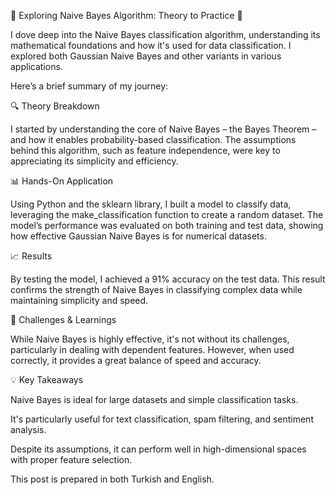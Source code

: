 🚀 Exploring Naive Bayes Algorithm: Theory to Practice 🚀

I dove deep into the Naive Bayes classification algorithm, understanding its mathematical foundations and how it's used for data classification. I explored both Gaussian Naive Bayes and other variants in various applications.

Here’s a brief summary of my journey:

🔍 Theory Breakdown

 I started by understanding the core of Naive Bayes – the Bayes Theorem – and how it enables probability-based classification. The assumptions behind this algorithm, such as feature independence, were key to appreciating its simplicity and efficiency.

📊 Hands-On Application

 Using Python and the sklearn library, I built a model to classify data, leveraging the make_classification function to create a random dataset. The model’s performance was evaluated on both training and test data, showing how effective Gaussian Naive Bayes is for numerical datasets.

📈 Results

 By testing the model, I achieved a 91% accuracy on the test data. This result confirms the strength of Naive Bayes in classifying complex data while maintaining simplicity and speed.

🔧 Challenges & Learnings

 While Naive Bayes is highly effective, it's not without its challenges, particularly in dealing with dependent features. However, when used correctly, it provides a great balance of speed and accuracy.

💡 Key Takeaways

Naive Bayes is ideal for large datasets and simple classification tasks.

It's particularly useful for text classification, spam filtering, and sentiment analysis.

Despite its assumptions, it can perform well in high-dimensional spaces with proper feature selection.

This post is prepared in both Turkish and English.
